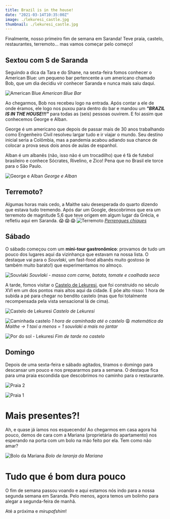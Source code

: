```yaml
---
title: Brazil is in the house!
date: "2021-03-14T10:35:00Z"
image: ./lekuresi_castle.jpg
thumbnail: ./lekuresi_castle.jpg
---
```


Finalmente, nosso primeiro fim de semana em Saranda! Teve praia, castelo, restaurantes, terremoto... mas vamos começar pelo começo!

## Sextou com S de Saranda

Seguindo a dica da Tara e do Shane, na sexta-feira fomos conhecer o American Blue: um pequeno bar pertencente a um americano chamado Bob, que um dia decidiu vir conhecer Saranda e nunca mais saiu daqui.

![American Blue](./american_blue.jpg)
*American Blue Bar*

Ao chegarmos, Bob nos recebeu logo na entrada. Após contar a ele de onde éramos, ele logo nos puxou para dentro do bar e mandou um ***"BRAZIL IS IN THE HOUSE!!!"*** para todas as (seis) pessoas ouvirem. E foi assim que conhecemos George e Alban.

George é um americano que depois de passar mais de 30 anos trabalhando como Engenheiro Civil resolveu largar tudo e ir viajar o mundo. Seu destino inicial seria a Colômbia, mas a pandemia acabou adiando sua chance de colocar a prova seus dois anos de aulas de espanhol.

Alban é um albanês (não, isso não é um trocadilho) que é fã de futebol brasileiro e conhece Sócrates, Rivelino, e Zico! Pena que no Brasil ele torce para o São Paulo.

![George e Alban](./george_alban.jpg)
*George e Alban*


## Terremoto?

Algumas horas mais cedo, a Maithe saiu desesperada do quarto dizendo que estava tudo tremendo. Após dar um Google, descobrimos que era um terremoto de magnitude 5,6 que teve origem em algum lugar da Grécia, e refletiu aqui em Saranda. 😱 😱 😱
![Terremoto](./terremoto.jpg)
*[Perrengues chiques](https://www.instagram.com/perrengue_chique/)*

## Sábado

O sábado começou com um **mini-tour gastronômico**: provamos de tudo um pouco dos lugares aqui da vizinhança que estavam na nossa lista. O destaque vai para o *Souvlaki*, um fast-food albanês muito gostoso (e também muito barato!) que experimentamos no almoço.

![Souvlaki](./souvlaki.jpg)
*Souvlaki - massa com carne, batata, tomate e coalhada seca*


A tarde, fomos visitar o [Castelo de Lekuresi](https://en.wikipedia.org/wiki/L%C3%ABkur%C3%ABsi_Castle), que foi construido no século XVI em um dos pontos mais altos aqui da cidade. E põe alto nisso: 1 hora de subida a pé para chegar no bendito castelo (mas que foi totalmente recompensada pela vista sensacional lá de cima).

![Castelo de Lekuresi](./lekuresi_castle.jpg)
*Castelo de Lekuresi*

![Caminhada castelo](./caminhada_castelo.jpg)
*1 hora de caminhada até o castelo* 😩  *matemática da Maithe -> 1 taxi a menos = 1 souvlaki a mais no jantar*

![Por do sol - Lekuresi](./por_do_sol_lekuresi.jpg)
*Fim de tarde no castelo*

## Domingo

Depois de uma sexta-feira e sábado agitados, tiramos o domingo para descansar um pouco e nos prepararmos para a semana. O destaque fica para uma praia escondida que descobrimos no caminho para o restaurante.

![Praia 2](./praia_2.jpg)

![Praia 1](./praia_1.jpg)

# Mais presentes?!

Ah, e quase já íamos nos esquecendo! Ao chegarmos em casa agora há pouco, demos de cara com a Mariana (proprietária do apartamento) nos esperando na porta com um bolo na mão feito por ela. Tem como não amar?

![Bolo da Mariana](./bolo_mariana.jpg)
*Bolo de laranja da Mariana*

# Tudo que é bom dura pouco

O fim de semana passou voando e aqui estamos nós indo para a nossa segunda semana em Saranda. Pelo menos, agora temos um bolinho para alegar a segunda-feira de manhã.

Até a próxima e *mirupafshim*!


